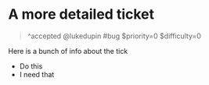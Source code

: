 # A more detailed ticket

> ^accepted
> @lukedupin
> #bug
> $priority=0
> $difficulty=0

Here is a bunch of info about the tick
* Do this
* I need that

